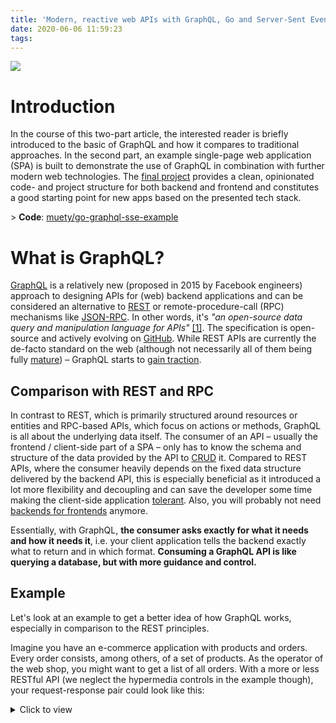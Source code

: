 ```yaml
---
title: 'Modern, reactive web APIs with GraphQL, Go and Server-Sent Events – Part 1'
date: 2020-06-06 11:59:23
tags:
---
```


![](images/graphql_cover.png)

# Introduction
In the course of this two-part article, the interested reader is briefly introduced to the basic of GraphQL and how it compares to traditional approaches. In the second part, an example single-page web application (SPA) is built to demonstrate the use of GraphQL in combination with further modern web technologies. The [final project](https://github.com/muety/go-graphql-sse-example) provides a clean, opinionated code- and project structure for both backend and frontend and constitutes a good starting point for new apps based on the presented tech stack.

\> **Code**: [muety/go-graphql-sse-example](https://github.com/muety/go-graphql-sse-example)

# What is GraphQL?
[GraphQL](https://engineering.fb.com/core-data/graphql-a-data-query-language/) is a relatively new (proposed in 2015 by Facebook engineers) approach to designing APIs for (web) backend applications and can be considered an alternative to [REST](https://developer.mozilla.org/en-US/docs/Glossary/REST) or remote-procedure-call (RPC) mechanisms like [JSON-RPC](https://www.jsonrpc.org/). In other words, it's *"an open-source data query and manipulation language for APIs"* [[1]](https://en.wikipedia.org/wiki/GraphQL). The specification is open-source and actively evolving on [GitHub](https://github.com/graphql/graphql-spec). While REST APIs are currently the de-facto standard on the web (although not necessarily all of them being fully [mature](https://www.martinfowler.com/articles/richardsonMaturityModel.html)) – GraphQL starts to [gain traction](https://trends.google.com/trends/explore?date=2018-05-06%202020-06-06&gprop=youtube&q=graphql).

## Comparison with REST and RPC

In contrast to REST, which is primarily structured around resources or entities and RPC-based APIs, which focus on actions or methods, GraphQL is all about the underlying data itself. The consumer of an API – usually the frontend / client-side part of a SPA – only has to know the schema and structure of the data provided by the API to [CRUD](https://en.wikipedia.org/wiki/Create,_read,_update_and_delete) it. Compared to REST APIs, where the consumer heavily depends on the fixed data structure delivered by the backend API, this is especially beneficial as it introduced a lot more flexibility and decoupling and can save the developer some time making the client-side application [tolerant](https://martinfowler.com/bliki/TolerantReader.html). Also, you will probably not need [backends for frontends](https://docs.microsoft.com/en-us/azure/architecture/patterns/backends-for-frontends) anymore.

Essentially, with GraphQL, **the consumer asks exactly for what it needs and how it needs it**, i.e. your client application tells the backend exactly what to return and in which format. **Consuming a GraphQL API is like querying a database, but with more guidance and control.**

## Example
Let's look at an example to get a better idea of how GraphQL works, especially in comparison to the REST principles. 

Imagine you have an e-commerce application with products and orders. Every order consists, among others, of a set of products. As the operator of the web shop, you might want to get a list of all orders. With a more or less RESTful API (we neglect the hypermedia controls in the example though), your request-response pair could look like this:

<details>
<summary>Click to view</summary>
```
Request
-------
GET /api/orders

Response Body
-------------
[
    {
        "id": 125,
        "customerId": 8977,
        "createdAt": "2020-06-06T13:40:49.038Z",
        "productIds": [ 49863176 ]
    }
]
```
</details>

So far so good, but potentially you will also want to view the actual products right away. What you got are only ids, for each of which you would have to issue another API call to retrieve it. Alternatively, the API could also return nested objects, like so:

<details>
<summary>Click to view</summary>
```
[
    {
        "id": 125,
        "customerId": 8977,
        "createdAt": "2020-06-06T13:40:49.038Z",
        "products": [
            {
                "id": 49863176,
                "name": "Slim T-Shirt navy-blue",
                "price": 17.90,
                "options": [
                    {
                        "id": "size",
                        "name": "Size",
                        "description": "T-Shirt size",
                        "values": [
                            {
                                "id": "s",
                                "name": "Size S",
                            },
                            {
                                "id": "m",
                                "name": "Size M",
                            },
                            {
                                "id": "l",
                                "name": "Size L",
                            }
                        ]
                    }
                ]
            },
        ]
    }
]
```
</details>

However, that is — to my understanding – not truly RESTful anymore. Also, while the above example is still quite straightforward, things get ugly as nested objects include other nested objects, that include other nested objects, that... Quickly you get JSON responses of several tens or hundreds of kilobytes, although you're potentially only interested in two or three attributes. Moreover, on some pages of your shop you may be interested in all possible options (e.g. "size") of a product, but not on others. Should your API define different [view models](https://www.infoq.com/articles/View-Model-Definition/) now and expose different endpoints? Or a single endpoints with query flags like `?expanded=true`? Soon you might be catching yourself **tailoring your API specifically to the needs of your client** while neglecting REST conventions and a straightforward design. 

With GraphQL, things are different. Your API is a bit **dumber and less opinionated** now and does not deliver data in a fixed structure, according to a specified [GQL query](https://graphql.org/learn/queries/), which looks a lot like JSON. The above example might look like this, now:

<details>
<summary>Click to view</summary>
```
Request
-------
POST /api/graphql/query

{
    "query": "\{
        orders {
            id
            customerId
            products {
                name
                price
                options {
                    name
                }
            }
        }
    \}"
}

Response Body
-------------
{
    "data": {
        "orders": [
            {
                "id": 125,
                "customerId": 8977,
                "products": [
                    {
                        "name": "Slim T-Shirt navy-blue",
                        "price": 17.90,
                        "options": [
                            {
                                "name": "Size",
                            }
                        ]
                    }
                ]
            }
        ]
    }
}
```
</details>

This way, you get only the data you want. All your API has to know is how to fetch every piece of data. All your client has to know is how the data schema itself looks like.

## Try it out
![](images/graphql_github.png)

GitHub's official API offers GraphQL query endpoints. You can try it out using their [GraphQL explorer](https://developer.github.com/v4/explorer/).

# GraphQL Basic
Since this article does not aim to be another introduction to GraphQL, you can read most of the basics about fields, data types, etc. in the [official docs](https://graphql.org/learn/queries/). However, it is worth mentioning that GraphQL supports three types of queries:

* **`Query`**: "Standard" type of queries, used for fetching data (see above). Similar to what you would do with a `GET` in REST.
* **`Mutation`**: Query type used to modify data. Similar to what you would do with a `PUT`, `POST`, `PATCH` or `DELETE` in REST.
* **`Subscription`**: Query type to communicate your intent to subscribe to live data updates. 

## Subscriptions

While a basic GraphQL application will at least use the former two types, the latter is especially interesting in the context of this article. Using subscriptions, you can have your web frontend be notified when new data arrives at the server or existing data changes. For instance, the operator of the above web shop could have a live-updating dashboard, that shows new orders just as they are placed. 

For subscriptions, the GraphQL standard does not define a lot more than their plain existence and purpose. Especially, it is not defined how and which technology to implement them. On the web, any [publish/subscribe](https://docs.microsoft.com/en-us/azure/architecture/patterns/publisher-subscriber)-like mechanism that provides bi-directional or uni-directional server-to-client communication is appropriate. For the sake of simplicity, [Server-Sent Events](https://developer.mozilla.org/en-US/docs/Web/API/Server-sent_events) are used in this article.

# What's next?
This part gave a brief introduction to GraphQL. The next part is about actual code. We're going to build an example web app with live-updates using GraphQL, Go, MongoDB and VueJs. Stay tuned!

\> [**Part 2**](https://muetsch.io/modern-reactive-web-apis-with-graphql-go-and-server-sent-events-part-2.html)